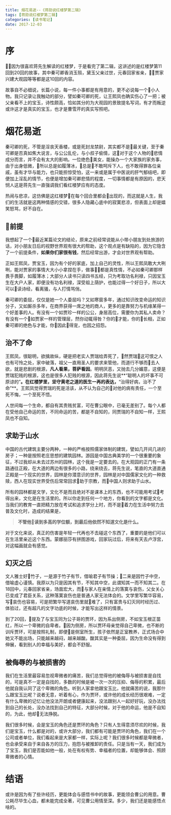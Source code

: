 ```yaml
---
title: 烟花易逝--《蒋勋说红楼梦第二辑》
tags: [蒋勋说红楼梦第二辑]
categories: [读书笔记]
date: 2017-12-03
---
```


# 序
因为很喜欢蒋先生解读的红楼梦，于是看完了第二辑，这讲述的是红楼梦第11回到20回的故事，其中秦可卿香消玉殒，黛玉父亲过世，元春回家省亲，贾家兴建大观园等等都是这10回的内容。

故事自不必细说，长篇小说，每一件小事都是有用意的，更不必说每一个小人物。我只记录让我触动的部分，譬如秦可卿的死，让王熙凤也确实伤心了一把；被父亲看不上的宝玉，诗性颇高，恰如其分的为大观园的景致提名写词，有才而叛逆或许这才是真实的宝玉，也才是曹雪芹的真实写照吧。

<!-- more -->

# 烟花易逝

秦可卿的死，不管是淫丧天香楼，或是死封龙禁尉，其实都不是最关键，至于秦可卿是否真如焦大说言，与公公乱伦，与小叔子偷情，这对于这个人物的悲情成分而言，并不会有太大的影响。一位绝色美女，能操办一个大家族的家务事，由于出身低微，所以总是如履薄冰，总是不敢呵斥下人，也不敢得罪各位亲戚，虽有才华与能力，也只能担惊受怕，这一来或是属于中医说的肝气郁结吧，即便加上淫乱的情节，也便是增加秦可卿悲情的程度，一切事情都是有原因的，悲天悯人这是蒋先生一直强调我们看红楼梦应有的态度。

热闹与悲凉，这仿佛是这红楼梦在每个回合里都会出现的，而这就是人生，我们的生活就是这两种情感的交错，很多人隐藏心底中的寂寞悲凉，但表面上却是嬉笑怒骂，好不自在。

## 前提
我想起了一个最近某篇论文的结论，原来之前经常说能从小带小朋友到处旅游的话，对小朋友日后的视野世界观有很大的帮助，这个观点是有缺陷的，因为它隐含了一个前提条件，**如果你们家很有钱**，然后经常出游，才会对世界观有帮助。

正如王熙凤，贾宝玉，因为有个好的家底，加上自己的灵性，所以王熙凤敢大大咧咧，能对贾家的事情大大小小拿捏在手，做事都是真性情，不必如秦可卿那样畏手畏脚，如履薄冰；大部分人读书只读四书五经，只为考取功名利禄，只因宝玉生在大户人家，即便没有功名利禄，深受祖上荫护，也能过得一个好日子，所以大可以读诗经，看离骚，与人打情骂俏。

秦可卿的委屈，仅仅是她一个人委屈吗？又如寒窗多年，通过知识改变命运的知识分子，又如厮杀多年，在商界获得一席之地的商人，更多的是靠努力与机缘某得一个好差事的人。有没有一个如贾珍一样的公公，身居高位，需要你为其私人卖命？有没有一个如贾家一样的管理层，然你动辄得咎？你的才能，你的长相，正如秦可卿的绝色与才能，你因此得宠，也因之招怨。

## 治不了命
王熙凤，很聪明，欲擒故纵，硬是把老实人贾瑞给弄死了，然贾瑞这可恨之人也有可怜之处，家中破落，祖父一直用圣人的要求来管他，而道行不够而去人欲，就是悲剧的根源，**凡人看果，菩萨看因**。明明厌恶，又抛去几分媚意，这便是贾瑞犯贱的根源，这也是很多人犯贱的根源，因此蒋先生说**“聪明人的坏事不可原谅的”**。在红楼梦里，坚守黄老之道的医生一再的表达，**“治得好病，治不了命”**。王熙凤觉得贾瑞的死是活该，从不认为自己的对他的病有责任，一个至死不悔，一个至死不悟。

人世间每一个生命，都自有其贵贱贫富，可在曹公眼中，已毫无差别了。每个人都在受他自己命运的苦，不同命运的苦，都是不自知的，同贾瑞的不自知一样，王熙凤也不自知。


## 求助于山水

中国的古代建筑主要分两种，一种的严格按照儒家体制的建筑，譬如几开间几进的房子；一种是按照老庄思想的建筑园林。游园是中国古典美学的一个很重要的象征，不过我却从未去过苏州的园林，这个我是一定要去的。在大观园的正门有一条路通往正殿，在大道的两边有很多的小路，绕来绕去，蒋先生说，笔直的大道直通正殿是一个现实的世界，园林是你潜意识的世界，园林是对中国儒家文化的一种救赎，西人在现实世界受伤后常常回求助于宗教，而中国人则求助于山水。

所有的园林都是文学，文化不是而且绝对不是课本上的东西，也不可能用考试考得出来，文化是在生活里的。所以你走到任何一个地方，你看到的文字都是文化。当我们的教育一直把精力放在考试和追求学分上时，而不是着力在生活中努力去普及文化时，造成的结果是，
> **不管他读到多高的学位额，到最后他依然不知道文化是什么。**

对于文化来说，真正的伤害是年轻一代再也不去碰这个东西了，重要的是他们可以在生活里亲近这个东西。蒙娜丽莎有拼图游戏，回家玩过后，将来有天去卢浮宫，对这幅画就会有感觉。

## 幻灭之后
文人雅士好竹子，一是源于竹子有节，借喻君子有节操；二来是因竹子中空，借喻虚心谨慎。我原以为只是因其有节，不知其中空，此谓知其一而不知其二。在18回中，元春回家省亲，场面宏大，而与家人在亲情上的落寞与哀伤，父女关心已变成了君臣关系，这种落寞哀伤也是普通人家无法体会的。文学里写繁华容易，写哀伤也容易，可是把繁华写道哀伤里就难了，只有富贵与幻灭同时经历过、体验过，还有超凡的文字功底的时候，才能写出这样的情景。

到了20回，提及了与宝玉同为公子哥的贾环，因为系出侧房，不如宝玉根正苗红，所以一个卑微的自卑者。因为侧房，所以贾环母亲觉得自己卑微，也不断的训斥贾环，可是按照礼制，即便是侧室所生，孩子依然是正室教养，正式场合中她又不能出场，只能越来越闷，越来越酸。酸其实是一种委屈，因为生命没有得到伸展，看到别人的幸福与美好，都会不舒服。

## 被侮辱的与被损害的

我们在生活里最容易忽视卑微者的痛苦，我们总觉得他的被侮辱与被损害是自找的，可是真不一定是自找的，多数的时候是被一次一次的压抑、侮辱的积累，最后他就自我认同了这个卑微的角色。听到人家拿他跟宝玉比，他就痛苦的说，我那什么跟宝玉比呢？说者无意，听着有心，作为贾环，或许他的成长经历很艰难，一定有什么卑微的记忆让他没法开朗或者健康起来，没法跟别人一起好好玩，没办法找到自己的长处，没办法找到自己的特征，大部分时候，对于他的命运，他是不自知的，为此，他却无法挣脱。

我们很多时候，会是宝玉的角色还是贾环的角色？只有人生得意须尽欢的时候，我们是宝玉，什么都是对的，或许大部分，我们都有可能是贾环的角色，我们在一个公司或者单位，我们看起来是大家都一样，实际上呢？我们很多时候都是卑微者，也会承受来自于来自各方的压力，抱怨与被推卸的责任。只是当有一天，我们成为了宝玉，我们是否能如他一般，处在有权有势、幸福者的位置，却能够体会、照顾卑微者的心情。

# 结语

或许是因为有了些许经历，更能体会与感悟书中的故事，更能领会曹公的用意。曹公耗尽毕生心血，都未能完成全著，可见曹公用情至深。多少，我们还是能感悟点啥的。